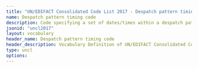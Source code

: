 ```yaml
---
title: "UN/EDIFACT Consolidated Code List 2017 - Despatch pattern timing code (20B) JSON-LD Vocabulary"
name: Despatch pattern timing code
description: Code specifying a set of dates/times within a despatch pattern.
jsonid: "uncl2017"
layout: vocabulary
header_name: Despatch pattern timing code
header_description: Vocabulary Definition of UN/EDIFACT Consolidated Code List 2017 - Despatch pattern timing code (20B) semantics in HTML format. JSON-LD format is available at [uncl2017.jsonld](/vocabulary/uncl2017.jsonld)
type: uncl
options:
---
```

